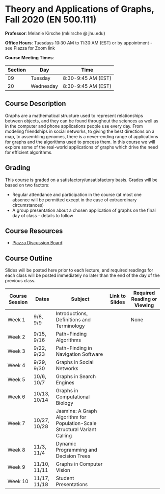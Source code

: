 # Theory and Applications of Graphs, Fall 2020 (EN 500.111)

**Professor**: Melanie Kirsche (mkirsche @ jhu.edu)

**Office Hours**: Tuesdays 10:30 AM to 11:30 AM (EST) or by appointment - see Piazza for Zoom link


**Course Meeting Times**:

| Section | Day | Time |
|---|---|---|
| 09 | Tuesday | 8:30-9:45 AM (EST) |
| 20 | Wednesday | 8:30-9:45 AM (EST) |


## Course Description

Graphs are a mathematical structure used to represent relationships between objects, and they can be found throughout the sciences as well as in the computer and phone applications people use every day.  From modeling friendships in social networks, to giving the best directions on a map, to assembling genomes, there is a never-ending range of applications for graphs and the algorithms used to process them.  In this course we will explore some of the real-world applications of graphs which drive the need for efficient algorithms.

## Grading

This course is graded on a satisfactory/unsatisfactory basis.  Grades will be based on two factors:
 * Regular attendance and participation in the course (at most one absence will be permitted except in the case of extraordinary circumstances)
 * A group presentation about a chosen application of graphs on the final day of class - details to follow 
 

## Course Resources
* [Piazza Discussion Board](piazza.com/jhu/fall2020/en500111)


## Course Outline

Slides will be posted here prior to each lecture, and required readings for each class will be posted immediately no later than the end of the day of the previous class. 

| Course Session | Dates | Subject | Link to Slides | Required Reading or Viewing |
|---|---|---|---|---|
| Week 1 | 9/8, 9/9 | Introductions, Definitions and Terminology | | None |
| Week 2 | 9/15, 9/16 | Path-Finding Algorithms | | |
| Week 3 | 9/22, 9/23 | Path-Finding in Navigation Software  | | |
| Week 4 | 9/29, 9/30 | Graphs in Social Networks | | |
| Week 5 | 10/6, 10/7 | Graphs in Search Engines | | |
| Week 6 | 10/13, 10/14 | Graphs in Computational Biology | | |
| Week 7 | 10/27, 10/28 | Jasmine: A Graph Algorithm for Population-Scale Structural Variant Calling | | |
| Week 8 | 11/3, 11/4 | Dynamic Programming and Decision Trees | | |
| Week 9 | 11/10, 11/11 | Graphs in Computer Vision | | |
| Week 10 | 11/17, 11/18 | Student Presentations | | |
